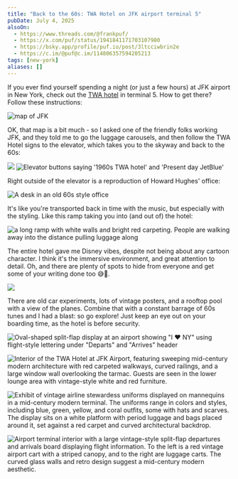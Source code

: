 ```yaml
---
title: "Back to the 60s: TWA Hotel on JFK airport terminal 5"
pubDate: July 4, 2025
alsoOn:
  - https://www.threads.com/@frankpuf/
  - https://x.com/puf/status/1941841171703107980
  - https://bsky.app/profile/puf.io/post/3ltcciwbrin2e
  - https://c.im/@puf@c.im/114806357594205213
tags: [new-york]
aliases: []
---
```


If you ever find yourself spending a night (or just a few hours) at JFK airport in New York, check out the [TWA hotel](twahotel.com) in terminal 5. How to get there? Follow these instructions:

![map of JFK](https://i.imgur.com/aMepuNk.png)

OK, that map is a bit much - so I asked one of the friendly folks working JFK, and they told me to go the luggage carousels, and then follow the TWA Hotel signs to the elevator, which takes you to the skyway and back to the 60s:

![](https://i.imgur.com/a4hvrcF.png)
![Elevator buttons saying '1960s TWA hotel' and 'Present day JetBlue'](https://i.imgur.com/6W2BJPc.png)

Right outside of the elevator is a reproduction of Howard Hughes' office:

![A desk in an old 60s style office](https://i.imgur.com/T6v5NvS.png)

It's like you're transported back in time with the music, but especially with the styling. Like this ramp taking you into (and out of) the hotel:

![a long ramp with white walls and bright red carpeting. People are walking away into the distance pulling luggage along](https://i.imgur.com/Bh1SAJ0.png)

The entire hotel gave me Disney vibes, despite not being about any cartoon character. I think it's the immersive environment, and great attention to detail. Oh, and there are plenty of spots to hide from everyone and get some of your writing done too 😅👋.

![](https://i.imgur.com/iLGNPQs.png)

There are old car experiments, lots of vintage posters, and a rooftop pool with a view of the planes. Combine that with a constant barrage of 60s tunes and I had a blast: so go explore! Just keep an eye out on your boarding time, as the hotel is before security.

![Oval-shaped split-flap display at an airport showing "I ❤️ NY" using flight-style lettering under "Departs" and "Arrives" header](https://i.imgur.com/3kqLDGl.png)

![ Interior of the TWA Hotel at JFK Airport, featuring sweeping mid-century modern architecture with red carpeted walkways, curved railings, and a large window wall overlooking the tarmac. Guests are seen in the lower lounge area with vintage-style white and red furniture.](https://i.imgur.com/SRJBAM3.png)

![Exhibit of vintage airline stewardess uniforms displayed on mannequins in a mid-century modern terminal. The uniforms range in colors and styles, including blue, green, yellow, and coral outfits, some with hats and scarves. The display sits on a white platform with period luggage and bags placed around it, set against a red carpet and curved architectural backdrop.](https://i.imgur.com/NCgergb.png)

![Airport terminal interior with a large vintage-style split-flap departures and arrivals board displaying flight information.  To the left is a red vintage airport cart with a striped canopy, and to the right are luggage carts. The curved glass walls and retro design suggest a mid-century modern aesthetic.](https://i.imgur.com/MnJkryA.png)